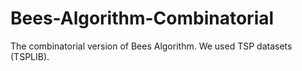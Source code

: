 # Bees-Algorithm-Combinatorial
The combinatorial version of Bees Algorithm.
We used TSP datasets (TSPLIB).

